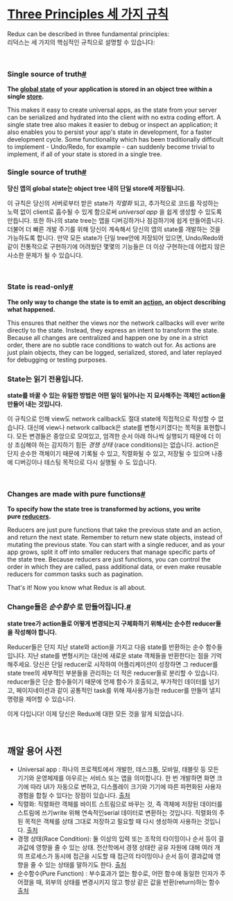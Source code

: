 # [Three Principles 세 가지 규칙](https://redux.js.org/understanding/thinking-in-redux/three-principles)

Redux can be described in three fundamental principles: </br>
리덕스는 세 가지의 핵심적인 규칙으로 설명할 수 있습니다: 

</br>

### Single source of truth[#](https://redux.js.org/understanding/thinking-in-redux/three-principles#single-source-of-truth)

**The [global state](https://redux.js.org/understanding/thinking-in-redux/glossary#state) of your application is stored in an object tree within a single [store](https://redux.js.org/understanding/thinking-in-redux/glossary#store).**

This makes it easy to create universal apps, as the state from your server can be serialized and hydrated into the client with no extra coding effort. A single state tree also makes it easier to debug or inspect an application; it also enables you to persist your app's state in development, for a faster development cycle. Some functionality which has been traditionally difficult to implement - Undo/Redo, for example - can suddenly become trivial to implement, if all of your state is stored in a single tree.


### Single source of truth[#](https://redux.js.org/understanding/thinking-in-redux/three-principles#single-source-of-truth)

**당신 앱의 global state는 object tree 내의 단일 store에 저장됩니다.**

이 규칙은 당신의 서버로부터 받은 state가 _직렬화_ 되고, 추가적으로 코드를 작성하는 노력 없이 client로 흡수될 수 있게 함으로써 _universal app_ 을 쉽게 생성할 수 있도록 만듭니다. 또한 하나의 state tree는 앱을 디버깅하거나 점검하기에 쉽게 만들어줍니다. 더불어 더 빠른 개발 주기를 위해 당신이 계속해서 당신의 앱의 state를 개발하는 것을 가능하도록 합니다.  만약 모든 state가 단일 tree안에 저장되어 있으면, Undo/Redo와 같이 전통적으로 구현하기에 어려웠던 몇몇의 기능들은 더 이상 구현하는데 어렵지 않은 사소한 문제가 될 수 있습니다.

</br>

### State is read-only[#](https://redux.js.org/understanding/thinking-in-redux/three-principles#state-is-read-only)

**The only way to change the state is to emit an [action](https://redux.js.org/understanding/thinking-in-redux/glossary), an object describing what happened.**

This ensures that neither the views nor the network callbacks will ever write directly to the state. Instead, they express an intent to transform the state. Because all changes are centralized and happen one by one in a strict order, there are no subtle race conditions to watch out for. As actions are just plain objects, they can be logged, serialized, stored, and later replayed for debugging or testing purposes.


### State는 읽기 전용입니다.

**state를 바꿀 수 있는 유일한 방법은 어떤 일이 일어나는 지 묘사해주는 객체인 action을 만들어 내는 것입니다.**

이 규칙으로 인해 view도 network callback도 절대 state에 직접적으로 작성할 수 없습니다. 대신에 view나 network callback은 state를 변형시키겠다는 목적을 표현합니다. 모든 변경들은 중앙으로 모여있고, 엄격한 순서 아래 하나씩 실행되기 때문에 더 이상 조심해야 하는 감지하기 힘든 _경쟁 상태_ (race conditions)는 없습니다. action은 단지 순수한 객체이기 때문에 기록될 수 있고, 직렬화될 수 있고, 저장될 수 있으며 나중에 디버깅이나 테스팅 목적으로 다시 실행될 수 도 있습니다.

</br>

### Changes are made with pure functions[#](https://redux.js.org/understanding/thinking-in-redux/three-principles#changes-are-made-with-pure-functions)

**To specify how the state tree is transformed by actions, you write pure [reducers](https://redux.js.org/understanding/thinking-in-redux/glossary#reducer).**

Reducers are just pure functions that take the previous state and an action, and return the next state. Remember to return new state objects, instead of mutating the previous state. You can start with a single reducer, and as your app grows, split it off into smaller reducers that manage specific parts of the state tree. Because reducers are just functions, you can control the order in which they are called, pass additional data, or even make reusable reducers for common tasks such as pagination.

That's it! Now you know what Redux is all about.


### Change들은 _순수함수_ 로 만들어집니다.[#](https://redux.js.org/understanding/thinking-in-redux/three-principles#changes-are-made-with-pure-functions)

**state tree가 action들로 어떻게 변경되는지 구체화하기 위해서는 순수한 reducer들을 작성해야 합니다.**

Reducer들은 단지 지난 state와 action을 가지고 다음 state를 반환하는 순수 함수들입니다. 지난 state를 변형시키는 대신에 새로운 state 객체들을 반환한다는 점을 기억해주세요. 당신은 단일 reducer로 시작하여 어플리케이션이 성장하면 그 reducer를 state tree의 세부적인 부분들을 관리하는 더 작은 reducer들로 분리할 수 있습니다. reducer들은 단순 함수들이기 때문에 언제 함수가 호출되고, 부가적인 데이터를 넘기고, 페이지네이션과 같이 공통적인 task를 위해 재사용가능한 reducer를 만들어 낼지 명령을 제어할 수 있습니다. 

이게 다입니다! 이제 당신은 Redux에 대한 모든 것을 알게 되었습니다.

</br>

## 깨알 용어 사전

- Universal app : 하나의 프로젝트에서 개발한, 데스크톱, 모바일, 태블릿 등 모든 기기와 운영체제를 아우르는 서비스 또는 앱을 의미합니다. 한 번 개발하면 화면 크기에 따라 UI가 자동으로 변하고, 디스플레이 크기와 기기에 따른 파편화된 사용자 경험을 합칠 수 있다는 장점이 있습니다. [출처](https://www.itworld.co.kr/news/95019)
- 직렬화: 직렬화란 객체를 바이트 스트림으로 바꾸는 것, 즉 객체에 저장된 데이터를 스트림에 쓰기write 위해 연속적인serial 데이터로 변환하는 것입니다. 직렬화의 주된 목적은 객체를 상태 그대로 저장하고 필요할 때 다시 생성하여 사용하는 것입니다. [출처](https://medium.com/@lunay0ung/basics-%EC%A7%81%EB%A0%AC%ED%99%94-serialization-%EB%9E%80-feat-java-2f3eb11e9a8)
- 경쟁 상태(Race Condition): 둘 이상의 입력 또는 조작의 타이밍이나 순서 등이 결과값에 영향을 줄 수 있는 상태. 전산학에서 경쟁 상태란 공유 자원에 대해 여러 개의 프로세스가 동시에 접근을 시도할 때 접근의 타이밍이나 순서 등이 결과값에 영향을 줄 수 있는 상태를 말하기도 한다. [출처](https://ko.wikipedia.org/wiki/%EA%B2%BD%EC%9F%81_%EC%83%81%ED%83%9C)
- 순수함수(Pure Function) : 부수효과가 없는 함수로, 어떤 함수에 동일한 인자가 주어졌을 때, 외부의 상태를 변경시키지 않고 항상 같은 값을 반환(return)하는 함수 [출처](https://jeong-pro.tistory.com/23)
